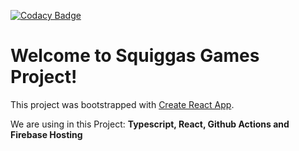 [![Codacy Badge](https://app.codacy.com/project/badge/Grade/30f5712dbb49473dbe3e67b99770d9f9)](https://app.codacy.com?utm_source=gh&utm_medium=referral&utm_content=&utm_campaign=Badge_grade)

# Welcome to Squiggas Games Project!

This project was bootstrapped with [Create React App](https://github.com/facebook/create-react-app).

We are using in this Project: **Typescript, React, Github Actions and Firebase Hosting**